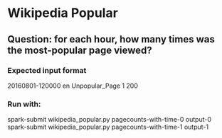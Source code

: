 # Wikipedia Popular

## Question: for each hour, how many times was the most-popular page viewed?

### Expected input format
20160801-120000 en Unpopular_Page 1 200

### Run with:
spark-submit wikipedia_popular.py pagecounts-with-time-0 output-0
spark-submit wikipedia_popular.py pagecounts-with-time-1 output-1

